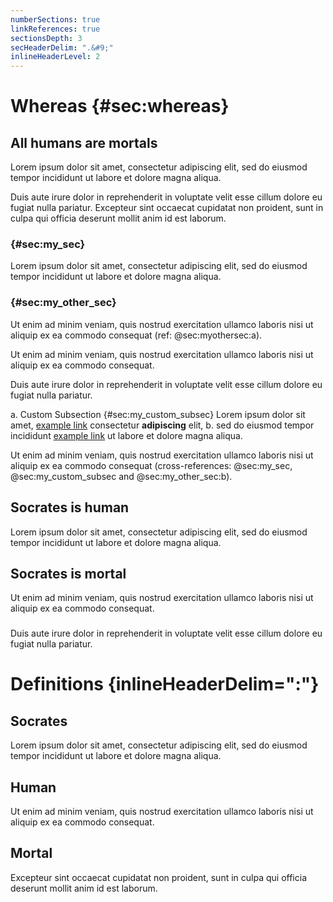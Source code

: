 ```yaml
---
numberSections: true
linkReferences: true
sectionsDepth: 3
secHeaderDelim: ".&#9;"
inlineHeaderLevel: 2
---
```


[example link]: http://www.example.com

# Whereas {#sec:whereas}

## All humans are mortals
<!-- ignored comment -->

Lorem ipsum dolor sit amet, consectetur adipiscing elit, sed do eiusmod tempor incididunt ut labore et dolore magna aliqua.
<!-- ignored comment -->

Duis aute irure dolor in reprehenderit in voluptate velit esse cillum dolore eu fugiat nulla pariatur. Excepteur sint occaecat cupidatat non proident, sunt in culpa qui officia deserunt mollit anim id est laborum. <!-- ignored comment -->
<!-- ignored comment -->

### {#sec:my_sec}

Lorem ipsum dolor sit amet, consectetur adipiscing elit, sed do eiusmod tempor incididunt ut labore et dolore magna aliqua.

### {#sec:my_other_sec}

Ut enim ad minim veniam, quis nostrud exercitation ullamco laboris nisi ut aliquip ex ea commodo consequat (ref: @sec:myothersec:a).

Ut enim ad minim veniam, quis nostrud exercitation ullamco laboris nisi ut aliquip ex ea commodo consequat.

Duis aute irure dolor in reprehenderit in voluptate velit esse cillum dolore eu fugiat nulla pariatur.

a. Custom Subsection {#sec:my_custom_subsec} Lorem ipsum dolor sit amet, [example link] consectetur **adipiscing** elit,
b. sed do eiusmod tempor incididunt [example link] ut labore et dolore magna aliqua.

Ut enim ad minim veniam, quis nostrud exercitation ullamco laboris nisi ut aliquip ex ea commodo consequat (cross-references: @sec:my_sec, @sec:my_custom_subsec and @sec:my_other_sec:b).

## Socrates is human

Lorem ipsum dolor sit amet, consectetur adipiscing elit, sed do eiusmod tempor incididunt ut labore et dolore magna aliqua.

## Socrates is mortal

Ut enim ad minim veniam, quis nostrud exercitation ullamco laboris nisi ut aliquip ex ea commodo consequat.

###

Duis aute irure dolor in reprehenderit in voluptate velit esse cillum dolore eu fugiat nulla pariatur.

# Definitions {inlineHeaderDelim=":"}

## Socrates

Lorem ipsum dolor sit amet, consectetur adipiscing elit, sed do eiusmod tempor incididunt ut labore et dolore magna aliqua.

## Human

Ut enim ad minim veniam, quis nostrud exercitation ullamco laboris nisi ut aliquip ex ea commodo consequat.

## Mortal

Excepteur sint occaecat cupidatat non proident, sunt in culpa qui officia deserunt mollit anim id est laborum.
